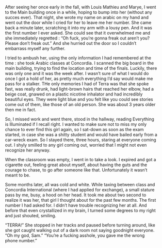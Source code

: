 After seeing her once early in the fall, with Louis Mathieu and Marye, I went to the Main building once in a while, hoping to bump into her (without any succes ever). That night, she wrote my name on arabic on my hand and went out the door while I cried for her to leave me her number. She came back a minute later, scratching it into my arm with a lousy pen. And it was the first number I ever asked. She could see that it overwhelmed me and she immediately regretted :
“Oh fuck, you’re gonna freak out aren’t you? Please don’t freak out.”
And she hurried out the door so I couldn’t embarrass myself any further. 

I tried to ambush her, using the only information I had remembered at the time : she took Arabic classes at Concordia. I scanned the big board in the main building, trying to find the location and time of the finals. Luckily, there was only one and it was the week after. I wasn’t sure of what I would do once I got a hold of her, as pretty much everything I’d say would make me pass for a stalker. THe only memories I had of Terra was that she spoke fast, was really drunk, had light-brown hairs that reached her elbow, had a beige coat, gnawed on a plastic nicotine inhalator and had incredibly beautiful eyes. They were light blue and you felt like you could see stories come out of them, like those of an old person. She was about 3 years older then me in fact.

So, I missed work and went there, stood in the hallway, reading Everything is Illuminated if I recall right. I wanted to make sure not to miss my only chance to ever find this girl again, so I sat-down as soon as the exam started, in case she was a shitty student and would have bailed early from a car-wreck exam. So I stayed there, three hours, staring at everyone coming out. I shyly smilled to any girl coming out, worried that I might not even recognize her anyway.

When the classroom was empty, I went in to take a look. I expired and got a cigarette out, feeling great about myself, about having the guts and the courage to chase, to go after someone like that. Unfortunately it wasn’t meant to be.

Some months later, all was cold and white. While taxing between class and Concordia International (where I had applied for exchange), a small stature pass by me, busy, a hood on her head. It took me about two second to realize it was her, that girl I thought about for the past few months. The first number I had asked for. I didn’t have trouble recognizing her at all. And before that even crystallized in my brain, I turned some degrees to my right and just shouted, smiling.

“TERRA!”
She stopped in her tracks and paused before turning around, like she got caught walking out of a dark room not saying goodnight everyone.
“Oh my god, Sam.”
“You’re a fucking asshole, you gave me the wrong phone number.”
​

